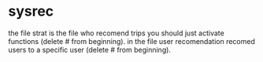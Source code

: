 # sysrec

the file strat is the file who recomend trips you should just activate functions (delete # from beginning).
in the file user recomendation recomed users to a specific user (delete # from beginning).
